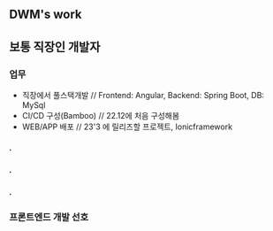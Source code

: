 DWM's work
----------------------------
## 보통 직장인 개발자

### 업무
 - 직장에서 풀스택개발 // Frontend: Angular, Backend: Spring Boot, DB: MySql
 - CI/CD 구성(Bamboo) // 22.12에 처음 구성해봄
 - WEB/APP 배포 // 23'3 에 릴리즈할 프로젝트, Ionicframework

##### .
##### .
##### .

### 프론트엔드 개발 선호